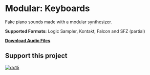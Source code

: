 # Modular: Keyboards
 
Fake piano sounds made with a modular synthesizer.

**Supported Formats:** Logic Sampler, Kontakt, Falcon and SFZ (partial)

**[Download Audio Files](https://github.com/publicsamples/Modular-Keys/releases/tag/1.0)**

## **Support this project**

[
![dx15](https://www.modularsamples.com/img/msdx.png)
](https://www.modularsamples.com/dx-15-for-kontakt/)

